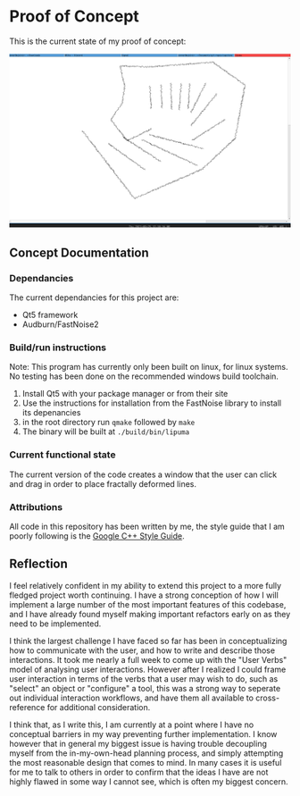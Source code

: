 # Proof of Concept

This is the current state of my proof of concept: 

![A collection of lines that are all deformed like a river would be](./img/Lipuma_Demo1.png)

## Concept Documentation

### Dependancies

The current dependancies for this project are:
- Qt5 framework
- Audburn/FastNoise2

### Build/run instructions

Note: This program has currently only been built on linux, for linux systems. No testing has been done on the recommended windows build toolchain.

1. Install Qt5 with your package manager or from their site
2. Use the instructions for installation from the FastNoise library to install its depenancies
3. in the root directory run `qmake` followed by `make`
4. The binary will be built at `./build/bin/lipuma`

### Current functional state

The current version of the code creates a window that the user can click and drag in order to place fractally deformed lines.

### Attributions

All code in this repository has been written by me, the style guide that I am poorly following is the [Google C++ Style Guide](https://google.github.io/styleguide/cppguide.html).

## Reflection

I feel relatively confident in my ability to extend this project to a more fully fledged project worth continuing. I have a strong conception of how I will implement a large number of the most important features of this codebase, and I have already found myself making important refactors early on as they need to be implemented.

I think the largest challenge I have faced so far has been in conceptualizing how to communicate with the user, and how to write and describe those interactions. It took me nearly a full week to come up with the "User Verbs" model of analysing user interactions. However after I realized I could frame user interaction in terms of the verbs that a user may wish to do, such as "select" an object or "configure" a tool, this was a strong way to seperate out individual interaction workflows, and have them all available to cross-reference for additional consideration.

I think that, as I write this, I am currently at a point where I have no conceptual barriers in my way preventing further implementation. I know however that in general my biggest issue is having trouble decoupling myself from the in-my-own-head planning process, and simply attempting the most reasonable design that comes to mind. In many cases it is useful for me to talk to others in order to confirm that the ideas I have are not highly flawed in some way I cannot see, which is often my biggest concern.

